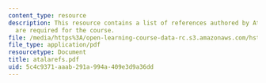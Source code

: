 ```yaml
---
content_type: resource
description: This resource contains a list of references authored by Atala, which
  are required for the course.
file: /media/https%3A/open-learning-course-data-rc.s3.amazonaws.com/hst-535-principles-and-practice-of-tissue-engineering-fall-2004/5c4c9371aaab291a994a409e3d9a36dd_atalarefs.pdf
file_type: application/pdf
resourcetype: Document
title: atalarefs.pdf
uid: 5c4c9371-aaab-291a-994a-409e3d9a36dd
---
```

